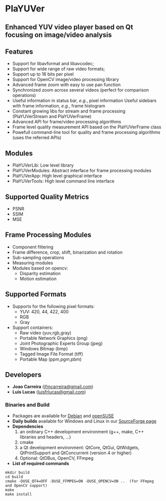 # PlaYUVer
## Enhanced YUV video player based on Qt focusing on image/video analysis


## Features
- Support for libavformat and libavcodec;
- Support for wide range of raw video formats;
- Support up to 16 bits per pixel
- Support for OpenCV image/video processing library
- Advanced frame zoom with easy to use pan function
- Synchronized zoom across several videos (perfect for comparison operations)
- Useful information in status bar, *e.g.*, pixel information
    Useful sidebars with frame information, *e.g.*, frame histogram
- Constant growing libs for stream and frame processing (PlaYUVerStream and PlaYUVerFrame)
- Advanced API for frame/video processing algorithms
- Frame level quality measurement API based on the PlaYUVerFrame class
- Powefull command-line tool for quality and frame processing algorithms (uses the referred APIs)

## Modules
- PlaYUVerLib: Low level library
- PlaYUVerModules: Abstract interface for frame processing modules
- PlaYUVerApp: High level graphical interface
- PlaYUVerTools: High level command line interface

##  Supported Quality Metrics
- PSNR
- SSIM
- MSE

## Frame Processing Modules
- Component filtering
- Frame difference, crop, shift, binarization and rotation
- Sub-sampling operations
- Measuring modules
- Modules based on opencv:
    - Disparity estimation
    - Motion estimation

## Supported Formats
- Supports for the following pixel formats:
    * YUV: 420, 44, 422, 400
    * RGB
    * Gray
- Support containers:
    * Raw video (yuv,rgb,gray)
    * Portable Network Graphics (png)
    * Joint Photographic Experts Group (jpeg)
    * Windows Bitmap (bmp)
    * Tagged Image File Format (tiff)
    * Portable Map (ppm,pgm,pbm)

## Developers
- **Joao Carreira**     (jfmcarreira@gmail.com)
- **Lui­s Lucas**        (luisfrlucas@gmail.com)


### Binaries and Build
* Packages are available for [Debian](https://launchpad.net/~pixlra/+archive/ubuntu/ppa) and [openSUSE](https://software.opensuse.org/package/playuver)
* **Daily builds** available for Windows and Linux in our [SourceForge page](https://sourceforge.net/projects/playuver/)
* **Dependencies**
  1. an ordinary C++ development environment (g++, make, C++ libraries and headers, ...)
  2. cmake
  3. a Qt development environment: QtCore, QtGui, QtWidgets, QtPrintSupport and QtConcurrent (version 4 or higher)
  4. Optional: QtDBus, OpenCV, FFmpeg
* **List of required commands**
```
mkdir build
cd build
cmake -DUSE_QT4=OFF -DUSE_FFMPEG=ON -DUSE_OPENCV=ON ..  (for FFmpeg and OpenCV support)
make
make install
```
